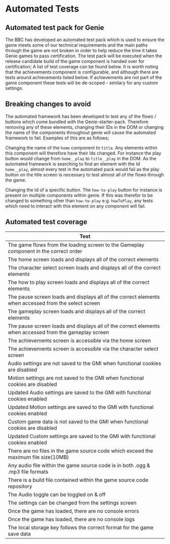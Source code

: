 # Automated Tests

## Automated test pack for Genie

The BBC has developed an automated test pack which is used to ensure the game meets some of our technical requirements and the main paths through the game are not broken in order to help reduce the time it takes Genie games to pass certification. The test pack will be executed when the release candidate build of the game component is handed over for certification; A list of test coverage can be found below. It is worth noting that the achievements component is configurable, and although there are tests around achievements listed below. If achievements are not part of the game component these tests will be de-scoped - similary for any custom settings.

## Breaking changes to avoid

The automated framework has been developed to test any of the flows / buttons which come bundled with the Genie-starter-pack. Therefore removing any of these elements, changing their IDs in the DOM or changing the name of the components throughout genie will cause the automated framework to fail. Examples of this are as follows;

Changing the name of the `home` component to `title`. Any elements within this component will therefore have their Ids changed. For instance the play button would change from `home__play` to `title__play` in the DOM. As the automated framework is searching to find an element with the Id `home__play`, almost every test in the automated pack would fail as the play button on the title screen is necessary to test almost all of the flows through the game.

Changing the Id of a specific button. The `how-to-play` button for instance is present on multiple components within genie. If this was therefor to be changed to something other than `how-to-play` e.g. `howToPlay`, any tests which need to interact with this element on any component will fail. 

## Automated test coverage

|Test|
|-------------------------------------------------------------------------------|
|The game flows from the loading screen to the Gameplay component in the correct order|
|The home screen loads and displays all of the correct elements|
|The character select screen loads and displays all of the correct elements|
|The how to play screen loads and displays all of the correct elements|
|The pause screen loads and displays all of the correct elements when accessed from the select screen|
|The gameplay screen loads and displays all of the correct elements|
|The pause screen loads and displays all of the correct elements when accessed from the gameplay screen|
|The achievements screen is accessible via  the home screen|
|The achievements screen is accessible via the character select screen|
|Audio settings are not saved to the GMI when functional cookies are disabled|
|Motion settings are not saved to the GMI when functional cookies are disabled|
|Updated Audio settings are saved to the GMI with functional cookies enabled|
|Updated Motion settings are saved to the GMI with functional cookies enabled|
|Custom game data is not saved to the GMI when functional cookies are disabled|
|Updated Custom settings are saved to the GMI with functional cookies enabled|
|There are no files in the game source code which exceed the maximum file size(10MB)|
|Any audio file within the game source code is in both .ogg & .mp3 file formats|
|There is a build file contained within the game source code repository|
|The Audio toggle can be toggled on & off|
|The settings can be changed from the settings screen|
|Once the game has loaded, there are no console errors|
|Once the game has loaded, there are no console logs|
|The local storage key follows the correct format for the game save data|